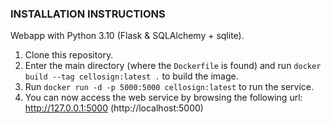 ### INSTALLATION INSTRUCTIONS ###
Webapp with Python 3.10 (Flask & SQLAlchemy + sqlite).
1. Clone this repository.
2. Enter the main directory (where the `Dockerfile` is found) and run `docker build --tag cellosign:latest .` to build the image.
3. Run `docker run -d -p 5000:5000 cellosign:latest` to run the service.
4. You can now access the web service by browsing the following url: http://127.0.0.1:5000 (http://localhost:5000)
